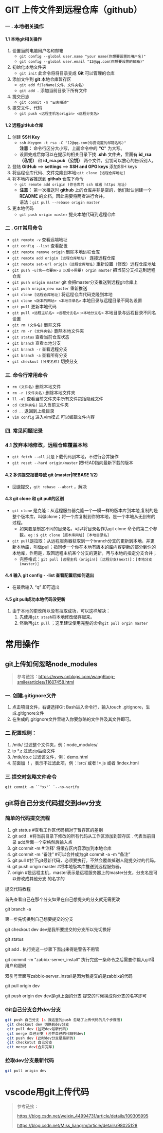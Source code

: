 # GIT 上传文件到远程仓库（github）

###  一 . 本地相关操作

#### 1.1 本地git相关操作

1. 设置当前电脑用户名和邮箱
   * `git config --global user.name "your name(你想要设置的用户名)"` 
   * `git config --global user.email "12@qq.com(你想要设置的邮箱)"` 
2. 初始化本地文件夹
   * `git init`    此命令将将目录变成 **Git** 可以管理的仓库
3. 添加文件到 **git** 本地仓库暂存区
   * `git add fileName(文件、文件夹名)` 
   * `git add .`   添加当前目录下所有文件
4. 提交日志
   * `git commit -m "日志描述"` 
5. 提交文件、代码
   * `git push <远程主机名origin> <远程分支名>` 



#### 1.2 远程gitHub仓库

1. 创建 **SSH Key**  
   * `ssh-Keygen -t rsa -C "12@qq.com(你要设置的邮箱名称)"` <br>**注意：** 命令行区分大小写，上面命令中的 **"C"** 为大写。
   * 设置完成后你可以在提示的相关目录下找 **.shh** 文件夹，里面有 **id_rsa（私钥）** 和 **id_rsa.pub（公钥）** 两个文件，公钥可以放心的告诉别人。
2. 登陆 **GitHub** ==>  **settings**    ==>    **SSH and GPG keys**  添加SSH keys
3.  将远程仓库代码、文件克隆到本地:`git clone [远程仓库地址]` 
4. 将本地内容推送到 **github** 仓库下命令
   * `git remote add origin (你仓库的 ssh 或者 https 地址)`
   * **注意：** 第一次推送时 **github** 上的仓库并非是空的，他们默认创建一个 **README** 的文档，因此需要将两者进行合并。<br> 语法：`git pull --rebase origin master` 
5. 更本地代码
   * `git push origin master`  提交本地代码到远程仓库



### 二 . GIT常用命令

* `git remote -v`  查看远端地址
* `git config --list`  查看配置
* `git remote remove origin`  删除本地远程仓库
* `git remote add origin (远程仓库地址) `  连接远程仓库
* `git remote set-url origin (远程仓库地址)`  重新设置（修改）远程仓库地址
* `git push -u(第一次要用-u 以后不需要) orgin master`  把当前分支推送到远程仓库
* `git push origin master`  git 会把master分支推送到远程git仓库上
* `git push origin_new master`  重新推送
* `git clone [远程仓库地址]`  将远程仓库代码克隆到本地
* `git clone <版本的网址> <本地目录名>`  本地目录与远程目录不同名设置
* `git pull`  更新本地代码
* `git pull <远程主机名> <远程分支名>:<本地分支名>`   本地目录与远程目录不同名设置
* `git rm (文件名)`  删除文件
* `git rm -r (文件夹名)`  删除本地文件夹
* `git status`   查看当前仓库状态
* `git branch`  查看本地分支
* `git branch -r`   查看远程分支
* `git branch -a`   查看所有分支
* `git checkout [分支名称]`  切换分支



### 三. 命令行常用命令

* `rm (文件名)` 删除本地文件
* `rm -r (文件夹名)`  删除本地文件夹
* `ll -al`  查看当前文件夹中所有文件包括隐藏文件
* `cd (文件夹名)`   进入当前文件夹
* `cd ..`  退回到上级目录
* `vim config`  进入vim模式  可以编辑文件内容



### 四. 常见问题记录

### 4.1 放弃本地修改，远程仓库覆盖本地

* `git fetch --all`  只是下载代码到本地，不进行合并操作
* `git reset --hard origin/master`   把HEAD指向最新下载的版本

#### 4.2  多词提交报错导致 git (master|REBASE 1/2) 

* 回退提交，`git rebase --abort` ，解决

#### 4.3 git clone 和 git pull的区别

* `git clone` 是克隆：从远程服务器克隆一个一模一样的版本库到本地,复制的是整个版本库，叫做clone；将一个库复制到你的本地，是一个本地从无到有的过程。
  * 如果要是制定不同的目录名，可以将目录名作为git clone 命令的第二个参数。`eg：$ git clone [版本库网址] [本地目录名]`
* `git pull`是拉取：从远程服务器获取到一个branch分支的更新到本地，并更新本地库，叫做pull；指同步一个你在本地有版本的库内容更新的部分到你的本地库，作用是，取回远程主机某个分支的更新，再与本地的指定分支合并；
  * 完整格式：`git pull [远程主机（origin）] [远程分支(next)]：[本地分支(master)]` 

#### 4.4 输入 git config - -list 查看配置后如何退出

* 在最后输入 “q” 即可退出



#### 4.5 git pull成功本地代码没更新

1. 由于本地的更改所以没有拉取成功，可以这样解决：
   1. 先使用`git stash`将本地修改储存起来。
   2. 然后再`git pull` ；这里建议使用完整的命令`git pull orgin master` 



# 常用操作

## git上传如何忽略node_modules

> 参考链接：https://www.cnblogs.com/wangRong-smile/articles/11607458.html

### 一. 创建.gitignore文件

1. 点击项目文件，右键选择Git Bash进入命令行，输入touch .gitignore，生成.gitignore文件
2. 在生成的.gitignore文件里输入你要忽略的文件件及其文件即可。

### 二.配置规则：

1. /mtk/ 过滤整个文件夹，例：node_modules/
2. ip *.z 过滤zip后缀文件
3. /mtk/do.c 过滤该文件，例：demo.html
4. 前面加 ！，表示不过滤此项，例：!src/ 或者 !*.js 或者 !index.html

### 三.提交时忽略文件命令

```
git commit -m ``"xx"` `--no-verify
```





## git将自己分支代码提交到dev分支

### 简单的代码提交流程

1. git status #查看工作区代码相对于暂存区的差别
2. git add . #将当前目录下修改的所有代码从工作区添加到暂存区 . 代表当前目录 add后面一个空格然后输入点
3. git commit -m #‘注释’ 将缓存区内容添加到本地仓库
4. git commit -m “备注” #可以合并成为git commit -a -m “备注”
5. git pull #拉下git最新代码，必须要执行，不然会覆盖掉别人刚提交过的代码。
6. git push origin master #将本地版本库推送到远程服务器，
7. origin #是远程主机，master表示是远程服务器上的master分支，分支名是可以修改成其他分支 的名字的



提交代码教程

首先查看自己在那个分支如果在自己想提交的分支就无需更改

git branch -a

第一步先切换到自己想要提交的分支

git checkout dev
dev是我所要提交的分支所以先切换好

git status

git add .
执行完这一步骤下面出来得是警告不用管

git commit -m "zabbix-server_install"
执行完这一条命令之后需要你输入git得用户和密码

双引号里面写zabbix-server_install是因为我提交的是zabbix的代码


git pull origin dev

git push origin dev
dev是git上面的分支 提交的时候换成你分支的名字即可

### Git自己分支合并dev分支

```sh
git push 自己分支 (⚠️ 我这里的push 忽略了上传代码的几个步骤喔)
 git checkout dev 切换到dev分支 
 git pull dev (拉取dev最新代码)
 git merge 自己分支 (合并自己的代码到dev)
 git push dev (此时dev分支是最新的)
 git checkotut 自己分支 
 git merge dev(合并完毕)
```



### 拉取dev分支最新代码

```sh
git pull origin dev
```



# vscode用git上传代码

> 参考链接：
>
> https://blog.csdn.net/weixin_44994731/article/details/109305995
>
> https://blog.csdn.net/Miss_liangrm/article/details/98025128